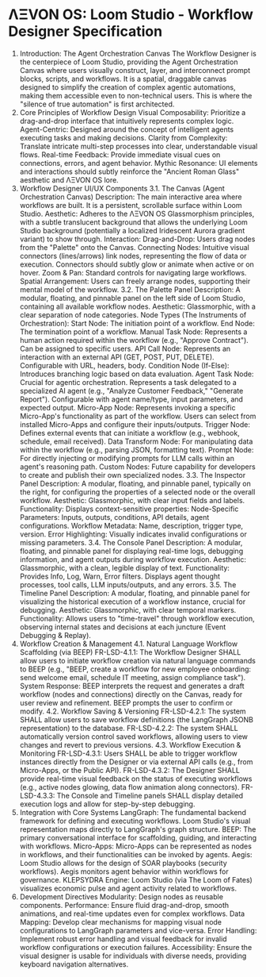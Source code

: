 
# ΛΞVON OS: Loom Studio - Workflow Designer Specification
1. Introduction: The Agent Orchestration Canvas
The Workflow Designer is the centerpiece of Loom Studio, providing the Agent Orchestration Canvas where users visually construct, layer, and interconnect prompt blocks, scripts, and workflows. It is a spatial, draggable canvas designed to simplify the creation of complex agentic automations, making them accessible even to non-technical users. This is where the "silence of true automation" is first architected.
2. Core Principles of Workflow Design
Visual Composability: Prioritize a drag-and-drop interface that intuitively represents complex logic.
Agent-Centric: Designed around the concept of intelligent agents executing tasks and making decisions.
Clarity from Complexity: Translate intricate multi-step processes into clear, understandable visual flows.
Real-time Feedback: Provide immediate visual cues on connections, errors, and agent behavior.
Mythic Resonance: UI elements and interactions should subtly reinforce the "Ancient Roman Glass" aesthetic and ΛΞVON OS lore.
3. Workflow Designer UI/UX Components
3.1. The Canvas (Agent Orchestration Canvas)
Description: The main interactive area where workflows are built. It is a persistent, scrollable surface within Loom Studio.
Aesthetic: Adheres to the ΛΞVON OS Glassmorphism principles, with a subtle translucent background that allows the underlying Loom Studio background (potentially a localized Iridescent Aurora gradient variant) to show through.
Interaction:
Drag-and-Drop: Users drag nodes from the "Palette" onto the Canvas.
Connecting Nodes: Intuitive visual connectors (lines/arrows) link nodes, representing the flow of data or execution. Connectors should subtly glow or animate when active or on hover.
Zoom & Pan: Standard controls for navigating large workflows.
Spatial Arrangement: Users can freely arrange nodes, supporting their mental model of the workflow.
3.2. The Palette Panel
Description: A modular, floating, and pinnable panel on the left side of Loom Studio, containing all available workflow nodes.
Aesthetic: Glassmorphic, with a clear separation of node categories.
Node Types (The Instruments of Orchestration):
Start Node: The initiation point of a workflow.
End Node: The termination point of a workflow.
Manual Task Node: Represents a human action required within the workflow (e.g., "Approve Contract"). Can be assigned to specific users.
API Call Node: Represents an interaction with an external API (GET, POST, PUT, DELETE). Configurable with URL, headers, body.
Condition Node (If-Else): Introduces branching logic based on data evaluation.
Agent Task Node: Crucial for agentic orchestration. Represents a task delegated to a specialized AI agent (e.g., "Analyze Customer Feedback," "Generate Report"). Configurable with agent name/type, input parameters, and expected output.
Micro-App Node: Represents invoking a specific Micro-App's functionality as part of the workflow. Users can select from installed Micro-Apps and configure their inputs/outputs.
Trigger Node: Defines external events that can initiate a workflow (e.g., webhook, schedule, email received).
Data Transform Node: For manipulating data within the workflow (e.g., parsing JSON, formatting text).
Prompt Node: For directly injecting or modifying prompts for LLM calls within an agent's reasoning path.
Custom Nodes: Future capability for developers to create and publish their own specialized nodes.
3.3. The Inspector Panel
Description: A modular, floating, and pinnable panel, typically on the right, for configuring the properties of a selected node or the overall workflow.
Aesthetic: Glassmorphic, with clear input fields and labels.
Functionality: Displays context-sensitive properties:
Node-Specific Parameters: Inputs, outputs, conditions, API details, agent configurations.
Workflow Metadata: Name, description, trigger type, version.
Error Highlighting: Visually indicates invalid configurations or missing parameters.
3.4. The Console Panel
Description: A modular, floating, and pinnable panel for displaying real-time logs, debugging information, and agent outputs during workflow execution.
Aesthetic: Glassmorphic, with a clean, legible display of text.
Functionality: Provides Info, Log, Warn, Error filters. Displays agent thought processes, tool calls, LLM inputs/outputs, and any errors.
3.5. The Timeline Panel
Description: A modular, floating, and pinnable panel for visualizing the historical execution of a workflow instance, crucial for debugging.
Aesthetic: Glassmorphic, with clear temporal markers.
Functionality: Allows users to "time-travel" through workflow execution, observing internal states and decisions at each juncture (Event Debugging & Replay).
4. Workflow Creation & Management
4.1. Natural Language Workflow Scaffolding (via BEEP)
FR-LSD-4.1.1: The Workflow Designer SHALL allow users to initiate workflow creation via natural language commands to BEEP (e.g., "BEEP, create a workflow for new employee onboarding: send welcome email, schedule IT meeting, assign compliance task").
System Response: BEEP interprets the request and generates a draft workflow (nodes and connections) directly on the Canvas, ready for user review and refinement. BEEP prompts the user to confirm or modify.
4.2. Workflow Saving & Versioning
FR-LSD-4.2.1: The system SHALL allow users to save workflow definitions (the LangGraph JSONB representation) to the database.
FR-LSD-4.2.2: The system SHALL automatically version control saved workflows, allowing users to view changes and revert to previous versions.
4.3. Workflow Execution & Monitoring
FR-LSD-4.3.1: Users SHALL be able to trigger workflow instances directly from the Designer or via external API calls (e.g., from Micro-Apps, or the Public API).
FR-LSD-4.3.2: The Designer SHALL provide real-time visual feedback on the status of executing workflows (e.g., active nodes glowing, data flow animation along connectors).
FR-LSD-4.3.3: The Console and Timeline panels SHALL display detailed execution logs and allow for step-by-step debugging.
5. Integration with Core Systems
LangGraph: The fundamental backend framework for defining and executing workflows. Loom Studio's visual representation maps directly to LangGraph's graph structure.
BEEP: The primary conversational interface for scaffolding, guiding, and interacting with workflows.
Micro-Apps: Micro-Apps can be represented as nodes in workflows, and their functionalities can be invoked by agents.
Aegis: Loom Studio allows for the design of SOAR playbooks (security workflows). Aegis monitors agent behavior within workflows for governance.
KLEPSYDRA Engine: Loom Studio (via The Loom of Fates) visualizes economic pulse and agent activity related to workflows.
6. Development Directives
Modularity: Design nodes as reusable components.
Performance: Ensure fluid drag-and-drop, smooth animations, and real-time updates even for complex workflows.
Data Mapping: Develop clear mechanisms for mapping visual node configurations to LangGraph parameters and vice-versa.
Error Handling: Implement robust error handling and visual feedback for invalid workflow configurations or execution failures.
Accessibility: Ensure the visual designer is usable for individuals with diverse needs, providing keyboard navigation alternatives.
